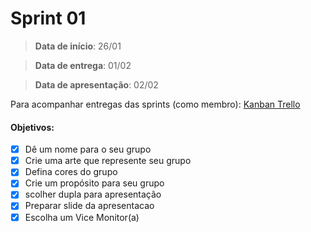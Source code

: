 # Sprint 01

> **Data de início**: 26/01

> **Data de entrega**: 01/02

> **Data de apresentação**: 02/02

Para acompanhar entregas das sprints (como membro): [Kanban Trello](https://trello.com/b/8CpCHjHh/sharp-troopers-hackadev)

#### Objetivos:
- [x] Dê um nome para o seu grupo
- [x] Crie uma arte que represente seu grupo
- [x] Defina cores do grupo
- [x] Crie um propósito para seu grupo
- [x] scolher dupla para apresentação
- [x] Preparar slide da apresentacao
- [x] Escolha um Vice Monitor(a)
